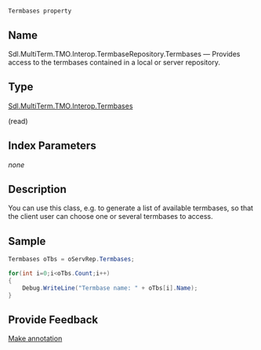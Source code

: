 

# 
    Termbases property



## Name

Sdl.MultiTerm.TMO.Interop.TermbaseRepository.Termbases —          Provides access to the termbases contained in a local or server repository.



## Type

[Sdl.MultiTerm.TMO.Interop.Termbases](Sdl.MultiTerm.TMO.Interop.Termbases.html)

(read)



## Index Parameters
*none*


## Description



You can use this class, e.g. to generate a list of available termbases, so that the client user can choose one or several termbases to access.



## Sample


```cs
Termbases oTbs = oServRep.Termbases;

for(int i=0;i<oTbs.Count;i++)
{
   	Debug.WriteLine("Termbase name: " + oTbs[i].Name);
}
```



## Provide Feedback

[Make annotation](mailto:sdk-feedback@sdl.com&amp;subject=Reference%20for%20Sdl.MultiTerm.TMO.Interop.TermbaseRepository.Termbases)

